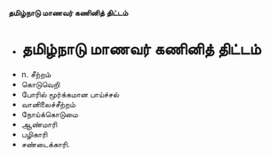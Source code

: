 **தமிழ்நாடு மாணவர் கணினித் திட்டம்**
- # தமிழ்நாடு மாணவர் கணினித் திட்டம்
- n. சீற்றம்
- கொடுவெறி
- போரில் மூர்க்கமான பாய்ச்சல்
- வானிலைச்சீற்றம்
- நோய்க்கொடுமை
- ஆண்மாரி
- பழிகாரி
- சண்டைக்காரி.

